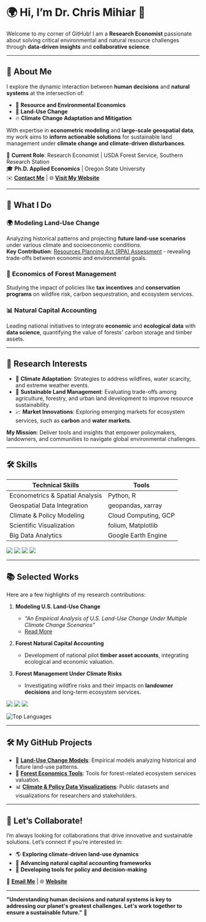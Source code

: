 # 🌍 **Hi, I’m Dr. Chris Mihiar** 👋  

Welcome to my corner of GitHub! I am a **Research Economist** passionate about solving critical environmental and natural resource challenges through **data-driven insights** and **collaborative science**.

---

## 🚀 **About Me**  
I explore the dynamic interaction between **human decisions** and **natural systems** at the intersection of:

- 🌱 **Resource and Environmental Economics**  
- 🌳 **Land-Use Change**  
- 🔥 **Climate Change Adaptation and Mitigation**  

With expertise in **econometric modeling** and **large-scale geospatial data**, my work aims to **inform actionable solutions** for sustainable land management under **climate change and climate-driven disturbances**.

📍 **Current Role**: Research Economist | USDA Forest Service, Southern Research Station  
🎓 **Ph.D. Applied Economics** | Oregon State University  
✉️ **[Contact Me](mailto:chris.mihiar@gmail.com)** | 🌐 **[Visit My Website](https://research.fs.usda.gov/about/people/christopher.mihiar)**  

---

## 🧭 **What I Do**  

### 🌍 **Modeling Land-Use Change**  
Analyzing historical patterns and projecting **future land-use scenarios** under various climate and socioeconomic conditions.  
**Key Contribution**: [Resources Planning Act (RPA) Assessment](https://research.fs.usda.gov/inventory/rpaa/2020) - revealing trade-offs between economic and environmental goals.  

### 🌲 **Economics of Forest Management**  
Studying the impact of policies like **tax incentives** and **conservation programs** on wildfire risk, carbon sequestration, and ecosystem services.  

### 📊 **Natural Capital Accounting**  
Leading national initiatives to integrate **economic** and **ecological data** with **data science**, quantifying the value of forests' carbon storage and timber assets.  

---

## 🎯 **Research Interests**  

- 🔎 **Climate Adaptation**: Strategies to address wildfires, water scarcity, and extreme weather events.  
- 🌿 **Sustainable Land Management**: Evaluating trade-offs among agriculture, forestry, and urban land development to improve resource sustainability.  
- 📈 **Market Innovations**: Exploring emerging markets for ecosystem services, such as **carbon** and **water markets**.  

**My Mission**: Deliver tools and insights that empower policymakers, landowners, and communities to navigate global environmental challenges.

---

## 🛠️ **Skills**  
| **Technical Skills**             | **Tools**                |  
|----------------------------------|--------------------------|  
| Econometrics & Spatial Analysis  | Python, R                |  
| Geospatial Data Integration      | geopandas, xarray        |  
| Climate & Policy Modeling        | Cloud Computing, GCP     |  
| Scientific Visualization         | folium, Matplotlib       |  
| Big Data Analytics               | Google Earth Engine      |  

<img src="https://img.shields.io/badge/Python-FFD43B?style=for-the-badge&logo=python&logoColor=blue"> <img src="https://img.shields.io/badge/Google_Cloud-4285F4?style=for-the-badge&logo=google-cloud&logoColor=white"> <img src="https://img.shields.io/badge/Jupyter-F37626.svg?&style=for-the-badge&logo=Jupyter&logoColor=white"> <img src="https://img.shields.io/badge/VSCode-0078D4?style=for-the-badge&logo=visual%20studio%20code&logoColor=white">

---

## 📚 **Selected Works**  

Here are a few highlights of my research contributions:  

1. **Modeling U.S. Land-Use Change**  
   - *"An Empirical Analysis of U.S. Land-Use Change Under Multiple Climate Change Scenarios"*  
   - [Read More](https://doi.org/10.1002/jaa2.82)  

2. **Forest Natural Capital Accounting**  
   - Development of national pilot **timber asset accounts**, integrating ecological and economic valuation.  

3. **Forest Management Under Climate Risks**  
   - Investigating wildfire risks and their impacts on **landowner decisions** and long-term ecosystem services.
  
<a href="https://scholar.google.com/citations?user=buI4HUIAAAAJ&hl=en"><img src="https://img.shields.io/badge/Google_Scholar-4285F4?style=for-the-badge&logo=google-scholar&logoColor=white"></a> <a href="https://www.researchgate.net/profile/Chris-Mihiar-2"><img src="https://img.shields.io/badge/Research_Gate-00CCBB.svg?&style=for-the-badge&logo=ResearchGate&logoColor=white"></a> <a href="https://orcid.org/0000-0002-9832-5262"><img src="https://img.shields.io/badge/orcid-A6CE39?style=for-the-badge&logo=orcid&logoColor=white"></a>  


![Top Languages](https://github-readme-stats.vercel.app/api/top-langs/?username=mihiarc&layout=compact)  

---

## 🛠️ **My GitHub Projects**  

- 🚜 **[Land-Use Change Models](#)**: Empirical models analyzing historical and future land-use patterns.  
- 🌲 **[Forest Economics Tools](#)**: Tools for forest-related ecosystem services valuation.  
- 📊 **[Climate & Policy Data Visualizations](#)**: Public datasets and visualizations for researchers and stakeholders.

---

## 🌟 **Let’s Collaborate!**  

I’m always looking for collaborations that drive innovative and sustainable solutions. Let’s connect if you’re interested in:  

- 🌎 **Exploring climate-driven land-use dynamics**  
- 🌲 **Advancing natural capital accounting frameworks**  
- 🔗 **Developing tools for policy and decision-making**  

📧 **[Email Me](mailto:chris.mihiar@gmail.com)** | 🌐 **[Website](https://research.fs.usda.gov/about/people/christopher.mihiar)**  

---

**"Understanding human decisions and natural systems is key to addressing our planet's greatest challenges. Let's work together to ensure a sustainable future."** 🌱


<!--
**mihiarc/Mihiarc** is a ✨ _special_ ✨ repository because its `README.md` (this file) appears on your GitHub profile.

Here are some ideas to get you started:

- 🔭 I’m currently working on ...
- 🌱 I’m currently learning ...
- 👯 I’m looking to collaborate on ...
- 🤔 I’m looking for help with ...
- 💬 Ask me about ...
- 📫 How to reach me: ...
- 😄 Pronouns: ...
- ⚡ Fun fact: ...
-->
